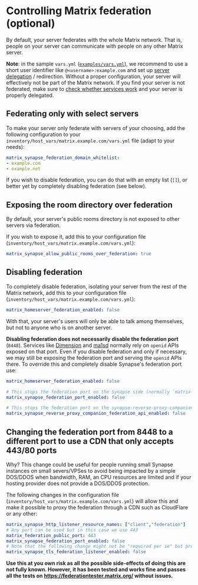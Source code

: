 # Controlling Matrix federation (optional)

By default, your server federates with the whole Matrix network. That is, people on your server can communicate with people on any other Matrix server.

**Note**: in the sample `vars.yml` ([`examples/vars.yml`](../examples/vars.yml)), we recommend to use a short user identifier like `@<username>:example.com` and set up [server delegation](howto-server-delegation.md) / redirection. Without a proper configuration, your server will effectively not be part of the Matrix network. If you find your server is not federated, make sure to [check whether services work](maintenance-checking-services.md) and your server is properly delegated.

## Federating only with select servers

To make your server only federate with servers of your choosing, add the following configuration to your `inventory/host_vars/matrix.example.com/vars.yml` file (adapt to your needs):

```yaml
matrix_synapse_federation_domain_whitelist:
- example.com
- example.net
```

If you wish to disable federation, you can do that with an empty list (`[]`), or better yet by completely disabling federation (see below).

## Exposing the room directory over federation

By default, your server's public rooms directory is not exposed to other servers via federation.

If you wish to expose it, add this to your configuration file (`inventory/host_vars/matrix.example.com/vars.yml`):

```yaml
matrix_synapse_allow_public_rooms_over_federation: true
```

## Disabling federation

To completely disable federation, isolating your server from the rest of the Matrix network, add this to your configuration file (`inventory/host_vars/matrix.example.com/vars.yml`):

```yaml
matrix_homeserver_federation_enabled: false
```

With that, your server's users will only be able to talk among themselves, but not to anyone who is on another server.

**Disabling federation does not necessarily disable the federation port** (`8448`). Services like [Dimension](configuring-playbook-dimension.md) and [ma1sd](configuring-playbook-ma1sd.md) normally rely on `openid` APIs exposed on that port. Even if you disable federation and only if necessary, we may still be exposing the federation port and serving the `openid` APIs there. To override this and completely disable Synapse's federation port use:

```yaml
matrix_homeserver_federation_enabled: false

# This stops the federation port on the Synapse side (normally `matrix-synapse:8048` on the container network).
matrix_synapse_federation_port_enabled: false

# This stops the federation port on the synapse-reverse-proxy-companion side (normally `matrix-synapse-reverse-proxy-companion:8048` on the container network).
matrix_synapse_reverse_proxy_companion_federation_api_enabled: false
```

## Changing the federation port from 8448 to a different port to use a CDN that only accepts 443/80 ports

Why? This change could be useful for people running small Synapse instances on small severs/VPSes to avoid being impacted by a simple DOS/DDOS when bandwidth, RAM, an CPU resources are limited and if your hosting provider does not provide a DOS/DDOS protection.

The following changes in the configuration file (`inventory/host_vars/matrix.example.com/vars.yml`) will allow this and make it possible to proxy the federation through a CDN such as CloudFlare or any other:

```yaml
matrix_synapse_http_listener_resource_names: ["client","federation"]
# Any port can be used but in this case we use 443
matrix_federation_public_port: 443
matrix_synapse_federation_port_enabled: false
# Note that the following change might not be "required per se" but probably will be due to the proxying of the traffic through the CDN proxy servers (CloudFlare for instance). The security impact of doing this should be minimal as your CDN itself will encrypt the traffic no matter what on their proxy servers. You could however first try and see if federation works while setting the following to true.
matrix_synapse_tls_federation_listener_enabled: false
```

**Use this at you own risk as all the possible side-effects of doing this are not fully known. However, it has been tested and works fine and passes all the tests on <https://federationtester.matrix.org/> without issues.**
